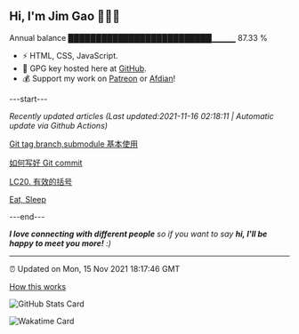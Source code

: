 
<h2>Hi, I'm Jim Gao 👋👨‍💻</h2>

Annual balance    ██████████████████████████▁▁▁▁   87.33 %

- ⚡ HTML, CSS, JavaScript.
- 🔑 GPG key hosted here at [GitHub](https://github.com/tianheg.gpg).
- 💰 Support my work on [Patreon](https://www.patreon.com/tianheg) or [Afdian](https://afdian.net/@tianheg)!

---start---

*Recently updated articles (Last updated:2021-11-16 02:18:11 | Automatic update via Github Actions)*

[Git tag,branch,submodule 基本使用](https://blog.yidajiabei.xyz/posts/git-tag-branch-submodule-basic-usage/)

[如何写好 Git commit](https://blog.yidajiabei.xyz/posts/how-to-write-good-git-commit/)

[LC20. 有效的括号](https://blog.yidajiabei.xyz/posts/lc-20-valid-parentheses/)

[Eat, Sleep](https://blog.yidajiabei.xyz/en/posts/eat-sleep/)

---end---

<em><b>I love connecting with different people</b> so if you want to say <b>hi, I'll be happy to meet you more!</b> :)</em>

---

⏰ Updated on Mon, 15 Nov 2021 18:17:46 GMT

[How this works](https://github.com/tianheg/tianheg/issues/1)

![GitHub Stats Card](https://tianheg-readme-stats.vercel.app/api?username=tianheg&show_icons=true)

![Wakatime Card](https://tianheg-readme-stats.vercel.app/api/wakatime?username=tianheg&layout=compact)
